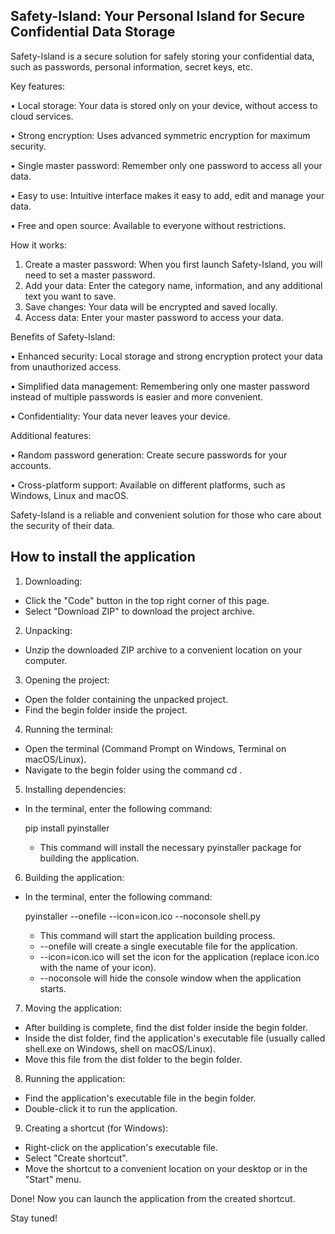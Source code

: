 ## Safety-Island: Your Personal Island for Secure Confidential Data Storage

Safety-Island is a secure solution for safely storing your confidential data, such as passwords, personal information, secret keys, etc.

Key features:

• Local storage: Your data is stored only on your device, without access to cloud services.

• Strong encryption: Uses advanced symmetric encryption for maximum security.

• Single master password: Remember only one password to access all your data.

• Easy to use: Intuitive interface makes it easy to add, edit and manage your data.

• Free and open source: Available to everyone without restrictions.

How it works:

1. Create a master password: When you first launch Safety-Island, you will need to set a master password.
2. Add your data: Enter the category name, information, and any additional text you want to save.
3. Save changes: Your data will be encrypted and saved locally.
4. Access data: Enter your master password to access your data.

Benefits of Safety-Island:

• Enhanced security: Local storage and strong encryption protect your data from unauthorized access.

• Simplified data management: Remembering only one master password instead of multiple passwords is easier and more convenient.

• Confidentiality: Your data never leaves your device.

Additional features:

• Random password generation: Create secure passwords for your accounts.

• Cross-platform support: Available on different platforms, such as Windows, Linux and macOS.

Safety-Island is a reliable and convenient solution for those who care about the security of their data.



## How to install the application

1. Downloading:

* Click the "Code" button in the top right corner of this page.
* Select "Download ZIP" to download the project archive.

2. Unpacking:

* Unzip the downloaded ZIP archive to a convenient location on your computer.

3. Opening the project:

* Open the folder containing the unpacked project.
* Find the begin folder inside the project.

4. Running the terminal:

* Open the terminal (Command Prompt on Windows, Terminal on macOS/Linux).
* Navigate to the begin folder using the command cd <path to begin folder>.

5. Installing dependencies:

* In the terminal, enter the following command:
    
    pip install pyinstaller
    
    * This command will install the necessary pyinstaller package for building the application.

6. Building the application:

* In the terminal, enter the following command:
    
    pyinstaller --onefile --icon=icon.ico --noconsole shell.py
    
    * This command will start the application building process.
    * --onefile will create a single executable file for the application.
    * --icon=icon.ico will set the icon for the application (replace icon.ico with the name of your icon).
    * --noconsole will hide the console window when the application starts.

7. Moving the application:

* After building is complete, find the dist folder inside the begin folder.
* Inside the dist folder, find the application's executable file (usually called shell.exe on Windows, shell on macOS/Linux).
* Move this file from the dist folder to the begin folder.

8. Running the application:

* Find the application's executable file in the begin folder.
* Double-click it to run the application.

9. Creating a shortcut (for Windows):

* Right-click on the application's executable file.
* Select "Create shortcut".
* Move the shortcut to a convenient location on your desktop or in the "Start" menu.

Done! Now you can launch the application from the created shortcut.

Stay tuned!